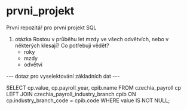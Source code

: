 # prvni_projekt
První repozitář pro první projekt SQL

1. otázka
  Rostou v průběhu let mzdy ve všech odvětvích, nebo v některých klesají?
    Co potřebuji vědět?
      * roky
      * mzdy
      * odvětví

--- dotaz pro vyselektování základních dat ---

SELECT
	cp.value,
	cp.payroll_year,
	cpib.name 
FROM czechia_payroll cp 
LEFT JOIN czechia_payroll_industry_branch cpib 
	ON cp.industry_branch_code = cpib.code
WHERE value IS NOT NULL;

